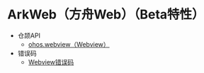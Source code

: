 # ArkWeb（方舟Web）（Beta特性）
- 仓颉API
    - [ohos.webview（Webview）](cj-apis-webview.md)
- 错误码
    - [Webview错误码](../errorcodes/cj-errorcode-webview.md)